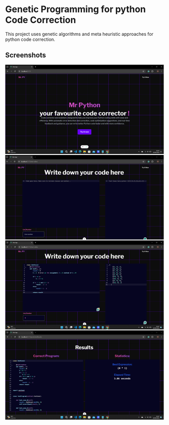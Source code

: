 # Genetic Programming for python Code Correction

This project uses genetic algorithms and meta heuristic approaches for python code correction.

## Screenshots


![Screenshot 5](https://github.com/dinaftc/project_2cs/raw/main/Screenshot%202024-06-10%20024553.png)
![Screenshot 6](https://github.com/dinaftc/project_2cs/raw/main/Screenshot%202024-06-10%20024615.png)
![Screenshot 7](https://github.com/dinaftc/project_2cs/raw/main/Screenshot%202024-06-10%20024722.png)
![Screenshot 8](https://github.com/dinaftc/project_2cs/raw/main/Screenshot%202024-06-10%20024740.png)

